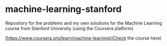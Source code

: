 # machine-learning-stanford

Repository for the problems and my own solutions for the Machine Learning course from Stanford University (using the Coursera platform)

[https://www.coursera.org/learn/machine-learning](Check the course here)
